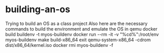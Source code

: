 # building-an-os
Trying to build an OS as a class project
Also here are the necessary commands to build the environment and emulate the OS in qemu
docker build buildenv -t myos-buildenv
docker run --rm -it -v "%cd%":/root/env myos-buildenv
make build-x86_64
exit
qemu-system-x86_64 -cdrom dist/x86_64/kernel.iso
docker rmi myos-buildenv -f